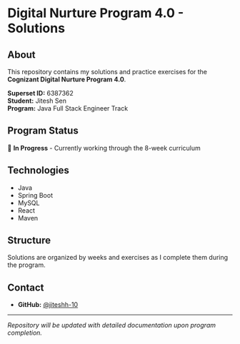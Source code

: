 # Digital Nurture Program 4.0 - Solutions

## About
This repository contains my solutions and practice exercises for the **Cognizant Digital Nurture Program 4.0**.

**Superset ID:** 6387362  
**Student:** Jitesh Sen  
**Program:** Java Full Stack Engineer Track

## Program Status
🚧 **In Progress** - Currently working through the 8-week curriculum

## Technologies
- Java
- Spring Boot
- MySQL
- React
- Maven

## Structure
Solutions are organized by weeks and exercises as I complete them during the program.

## Contact
- **GitHub:** [@jiteshh-10](https://github.com/jiteshh-10)

---
*Repository will be updated with detailed documentation upon program completion.*

